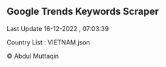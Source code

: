 

## Google Trends Keywords Scraper 
 
Last Update 16-12-2022 , 07:03:39

Country List :
VIETNAM.json



© Abdul Muttaqin 
